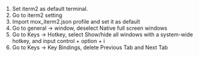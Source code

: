 1. Set iterm2 as default terminal.
2. Go to iterm2 setting
3. Import mox_iterm2.json profile and set it as default
4. Go to general -> window, deselect Native full screen windows
5. Go to Keys -> Hotkey, select Show/hide all windows with a system-wide hotkey, and input control + option + i
6. Go to Keys -> Key Bindings, delete Previous Tab and Next Tab
